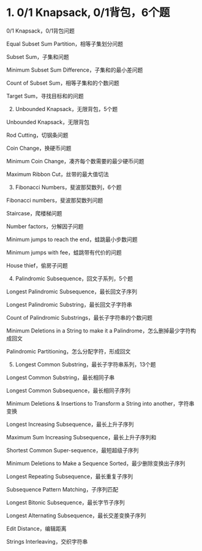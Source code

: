 # 1. 0/1 Knapsack, 0/1背包，6个题

0/1 Knapsack，0/1背包问题

Equal Subset Sum Partition，相等子集划分问题

Subset Sum，子集和问题

Minimum Subset Sum Difference，子集和的最小差问题

Count of Subset Sum，相等子集和的个数问题

Target Sum，寻找目标和的问题

2. Unbounded Knapsack，无限背包，5个题

Unbounded Knapsack，无限背包

Rod Cutting，切钢条问题

Coin Change，换硬币问题

Minimum Coin Change，凑齐每个数需要的最少硬币问题

Maximum Ribbon Cut，丝带的最大值切法

3. Fibonacci Numbers，斐波那契数列，6个题

Fibonacci numbers，斐波那契数列问题

Staircase，爬楼梯问题

Number factors，分解因子问题

Minimum jumps to reach the end，蛙跳最小步数问题

Minimum jumps with fee，蛙跳带有代价的问题

House thief，偷房子问题

4. Palindromic Subsequence，回文子系列，5个题

Longest Palindromic Subsequence，最长回文子序列

Longest Palindromic Substring，最长回文子字符串

Count of Palindromic Substrings，最长子字符串的个数问题

Minimum Deletions in a String to make it a Palindrome，怎么删掉最少字符构成回文

Palindromic Partitioning，怎么分配字符，形成回文

5. Longest Common Substring，最长子字符串系列，13个题

Longest Common Substring，最长相同子串

Longest Common Subsequence，最长相同子序列

Minimum Deletions & Insertions to Transform a String into another，字符串变换

Longest Increasing Subsequence，最长上升子序列

Maximum Sum Increasing Subsequence，最长上升子序列和

Shortest Common Super-sequence，最短超级子序列

Minimum Deletions to Make a Sequence Sorted，最少删除变换出子序列

Longest Repeating Subsequence，最长重复子序列

Subsequence Pattern Matching，子序列匹配

Longest Bitonic Subsequence，最长字节子序列

Longest Alternating Subsequence，最长交差变换子序列

Edit Distance，编辑距离

Strings Interleaving，交织字符串

